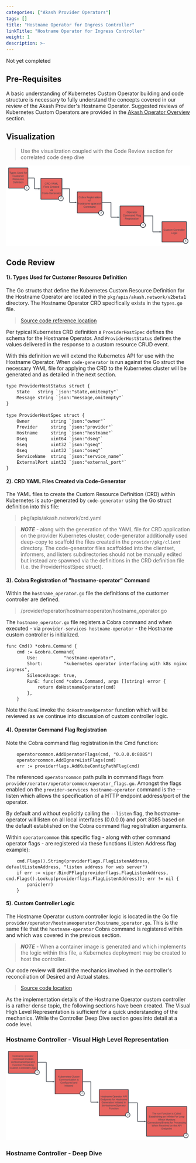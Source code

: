 ```yaml
---
categories: ["Akash Provider Operators"]
tags: []
title: "Hostname Operator for Ingress Controller"
linkTitle: "Hostname Operator for Ingress Controller"
weight: 1
description: >-
---
```


Not yet completed

## Pre-Requisites

A basic understanding of Kubernetes Custom Operator building and code structure is necessary to fully understand the concepts covered in our review of the Akash Provider's Hostname Operator. Suggested reviews of Kubernetes Custom Operators are provided in the [Akash Operator Overview](/akash-docs/engineering-documentation/akash-provider-operators/akash-operator-overview/akash-operator-overview/) section.

## Visualization

> Use the visualization coupled with the Code Review section for correlated code deep dive

![](../../../../../assets/akashHostnameOperator.png)

## Code Review

#### 1). Types Used for Customer Resource Definition

The Go structs that define the Kubernetes Custom Resource Definition for the Hostname Operator are located in the `pkg/apis/akash.network/v2beta1` directory. The Hostname Operator CRD specifically exists in the `types.go` file.

> [Source code reference location](https://github.com/akash-network/provider/blob/e7aa0b5b81957a130f1dc584f335c6f9e41db6b1/pkg/apis/akash.network/v2beta1/types.go)

Per typical Kubernetes CRD definition a `ProviderHostSpec` defines the schema for the Hostname Operator. And `ProviderHostStatus` defines the values delivered in the response to a custom resource CRUD event.

With this definition we will extend the Kubernetes API for use with the Hostname Operator. When `code-generator` is run against the Go struct the necessary YAML file for applying the CRD to the Kubernetes cluster will be generated and as detailed in the next section.

```
type ProviderHostStatus struct {
	State   string `json:"state,omitempty"`
	Message string `json:"message,omitempty"`
}

type ProviderHostSpec struct {
	Owner        string `json:"owner"`
	Provider     string `json:"provider"`
	Hostname     string `json:"hostname"`
	Dseq         uint64 `json:"dseq"`
	Gseq         uint32 `json:"gseq"`
	Oseq         uint32 `json:"oseq"`
	ServiceName  string `json:"service_name"`
	ExternalPort uint32 `json:"external_port"`
}
```

#### 2). CRD YAML Files Created via Code-Generator

The YAML files to create the Custom Resource Definition (CRD) within Kubernetes is auto-generated by `code-generator` using the Go struct definition into this file:

> pkg/apis/akash.network/crd.yaml

> _**NOTE**_ - along with the generation of the YAML file for CRD application on the provider Kubernetes cluster, code-generator additionally used deep-copy to scaffold the files created in the `provider/pkg/client` directory. The code-generator files scaffolded into the clientset, informers, and listers subdirectories should not be manually edited but instead are spawned via the definitions in the CRD definition file (I.e. the ProviderHostSpec struct).

#### 3). Cobra Registration of "hostname-operator" Command

Within the `hostname_operator.go` file the definitions of the customer controller are defined. &#x20;

> /provider/operator/hostnameoperator/hostname_operator.go

The `hostname_operator.go` file registers a Cobra command and when executed - via `provider-services hostname-operator` - the Hostname custom controller is initialized.

```
func Cmd() *cobra.Command {
	cmd := &cobra.Command{
		Use:          "hostname-operator",
		Short:        "kubernetes operator interfacing with k8s nginx ingress",
		SilenceUsage: true,
		RunE: func(cmd *cobra.Command, args []string) error {
			return doHostnameOperator(cmd)
		},
	}
```

Note the `RunE` invoke the `doHostnameOperator` function which will be reviewed as we continue into discussion of custom controller logic.

#### 4). Operator Command Flag Registration

Note the Cobra command flag registration in the Cmd function:

```
	operatorcommon.AddOperatorFlags(cmd, "0.0.0.0:8085")
	operatorcommon.AddIgnoreListFlags(cmd)
	err := providerflags.AddKubeConfigPathFlag(cmd)
```

The referenced `operatorcommon` path pulls in command flags from `provider/oerator/operatorcommon/operator_flags.go`. Amongst the flags enabled on the `provider-services hostname-operator` command is the --listen which allows the specification of a HTTP endpoint address/port of the operator.

By default and without explicitly calling the `--listen` flag, the hostname-operator will listen on all local interfaces (0.0.0.0) and port 8085 based on the default established on the Cobra command flag registration arguments.

Within `operatorcommon` this specific flag - along with other command operator flags - are registered via these functions (Listen Address flag example):

```
	cmd.Flags().String(providerflags.FlagListenAddress, defaultListenAddress, "listen address for web server")
	if err := viper.BindPFlag(providerflags.FlagListenAddress, cmd.Flags().Lookup(providerflags.FlagListenAddress)); err != nil {
		panic(err)
	}
```

#### 5). Custom Controller Logic

The Hostname Operator custom controller logic is located in the Go file `provider/operator/hostnameoperator/hostname_operator.go`. This is the same file that the `hostname-operator` Cobra command is registered within and which was covered in the previous section.

> _**NOTE**_ - When a container image is generated and which implements the logic within this file, a Kubernetes deployment may be created to host the controller.

Our code review will detail the mechanics involved in the controller's reconciliation of Desired and Actual states.

> [Source code location](https://github.com/akash-network/provider/blob/main/operator/hostnameoperator/hostname_operator.go)

As the implementation details of the Hostname Operator custom controller is a rather dense topic, the following sections have been created. The Visual High Level Representation is sufficient for a quick understanding of the mechanics. While the Controller Deep Dive section goes into detail at a code level.

### Hostname Controller - Visual High Level Representation

![](../../../../../assets/akashHostnameOperatorController.png)

### Hostname Controller - Deep Dive

